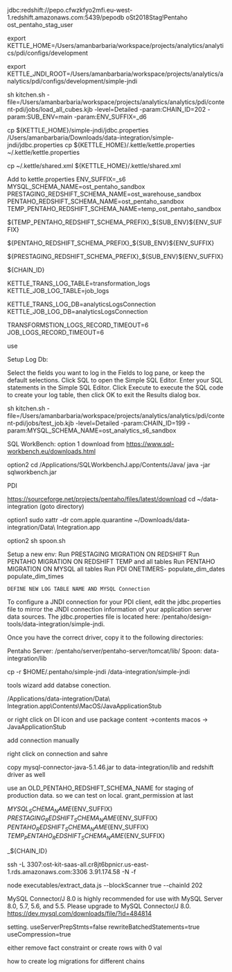 jdbc:redshift://pepo.cfwzkfyo2mfi.eu-west-1.redshift.amazonaws.com:5439/pepodb
oSt2018Stag!Pentaho
ost_pentaho_stag_user



export KETTLE_HOME=/Users/amanbarbaria/workspace/projects/analytics/analytics/pdi/configs/development

export KETTLE_JNDI_ROOT=/Users/amanbarbaria/workspace/projects/analytics/analytics/pdi/configs/development/simple-jndi

sh kitchen.sh -file=/Users/amanbarbaria/workspace/projects/analytics/analytics/pdi/content-pdi/jobs/load_all_cubes.kjb -level=Detailed -param:CHAIN_ID=202 -param:SUB_ENV=main -param:ENV_SUFFIX=_d6 



cp ${KETTLE_HOME}/simple-jndi/jdbc.properties /Users/amanbarbaria/Downloads/data-integration/simple-jndi/jdbc.properties
cp ${KETTLE_HOME}/.kettle/kettle.properties ~/.kettle/kettle.properties


cp ~/.kettle/shared.xml ${KETTLE_HOME}/.kettle/shared.xml





Add to kettle.properties
ENV_SUFFIX=_s6
MYSQL_SCHEMA_NAME=ost_pentaho_sandbox
PRESTAGING_REDSHIFT_SCHEMA_NAME=ost_warehouse_sandbox
PENTAHO_REDSHIFT_SCHEMA_NAME=ost_pentaho_sandbox
TEMP_PENTAHO_REDSHIFT_SCHEMA_NAME=temp_ost_pentaho_sandbox

${TEMP_PENTAHO_REDSHIFT_SCHEMA_PREFIX}_${SUB_ENV}${ENV_SUFFIX}

${PENTAHO_REDSHIFT_SCHEMA_PREFIX}_${SUB_ENV}${ENV_SUFFIX}

${PRESTAGING_REDSHIFT_SCHEMA_PREFIX}_${SUB_ENV}${ENV_SUFFIX}

${CHAIN_ID}


KETTLE_TRANS_LOG_TABLE=transformation_logs
KETTLE_JOB_LOG_TABLE=job_logs

KETTLE_TRANS_LOG_DB=analyticsLogsConnection
KETTLE_JOB_LOG_DB=analyticsLogsConnection


TRANSFORMSTION_LOGS_RECORD_TIMEOUT=6
JOB_LOGS_RECORD_TIMEOUT=6

use 

Setup Log Db:

Select the fields you want to log in the Fields to log pane, or keep the default selections.
Click SQL to open the Simple SQL Editor.
Enter your SQL statements in the Simple SQL Editor.
Click Execute to execute the SQL code to create your log table, then click OK to exit the Results dialog box.



sh kitchen.sh -file=/Users/amanbarbaria/workspace/projects/analytics/analytics/pdi/content-pdi/jobs/test_job.kjb -level=Detailed -param:CHAIN_ID=199 -param:MYSQL_SCHEMA_NAME=ost_analytics_s6_sandbox


SQL WorkBench:
option 1
download from https://www.sql-workbench.eu/downloads.html

option2
cd /Applications/SQLWorkbenchJ.app/Contents/Java/
java -jar sqlworkbench.jar


PDI

https://sourceforge.net/projects/pentaho/files/latest/download
cd ~/data-integration (goto directory)

option1
sudo xattr -dr com.apple.quarantine ~/Downloads/data-integration/Data\ Integration.app

option2
sh spoon.sh









Setup a new env:
	Run PRESTAGING MIGRATION ON REDSHIFT
	Run PENTAHO MIGRATION ON REDSHIFT
		TEMP and all tables
	Run PENTAHO MIGRATION ON MYSQL
		all tables
	Run PDI ONETIMERS-
		populate_dim_dates
		populate_dim_times

	DEFINE NEW LOG TABLE NAME AND MYSQL Connection	





To configure a JNDI connection for your PDI client, edit the jdbc.properties file to mirror the JNDI connection information of your application server data sources. The jdbc.properties file is located here: /pentaho/design-tools/data-integration/simple-jndi.


Once you have the correct driver, copy it to the following directories:

Pentaho Server: /pentaho/server/pentaho-server/tomcat/lib/
Spoon: data-integration/lib 

cp -r $HOME/.pentaho/simple-jndi /data-integration/simple-jndi 


tools wizard add databse conection.


/Applications/data-integration/Data\ Integration.app\Contents\MacOS/JavaApplicationStub

or right click on DI icon and use package content ->contents macos -> JavaApplicationStub

add connection manually

right click on connection and sahre

copy mysql-connector-java-5.1.46.jar to data-integration/lib and redshift driver as well

use an OLD_PENTAHO_REDSHIFT_SCHEMA_NAME for staging of production data. so we can test on local.
grant_permission at last


${MYSQL_SCHEMA_NAME}${ENV_SUFFIX}
${PRESTAGING_REDSHIFT_SCHEMA_NAME}${ENV_SUFFIX}
${PENTAHO_REDSHIFT_SCHEMA_NAME}${ENV_SUFFIX}
${TEMP_PENTAHO_REDSHIFT_SCHEMA_NAME}${ENV_SUFFIX}


_${CHAIN_ID}

ssh -L 3307:ost-kit-saas-all.cr8jt6bpnicr.us-east-1.rds.amazonaws.com:3306 3.91.174.58 -N -f

node executables/extract_data.js --blockScanner true  --chainId 202

MySQL Connector/J 8.0 is highly recommended for use with MySQL Server 8.0, 5.7, 5.6, and 5.5. Please upgrade to MySQL Connector/J 8.0.
https://dev.mysql.com/downloads/file/?id=484814

setting. useServerPrepStmts=false
rewriteBatchedStatements=true
useCompression=true

either remove fact constraint or create rows with 0 val


how to create log migrations for different chains











